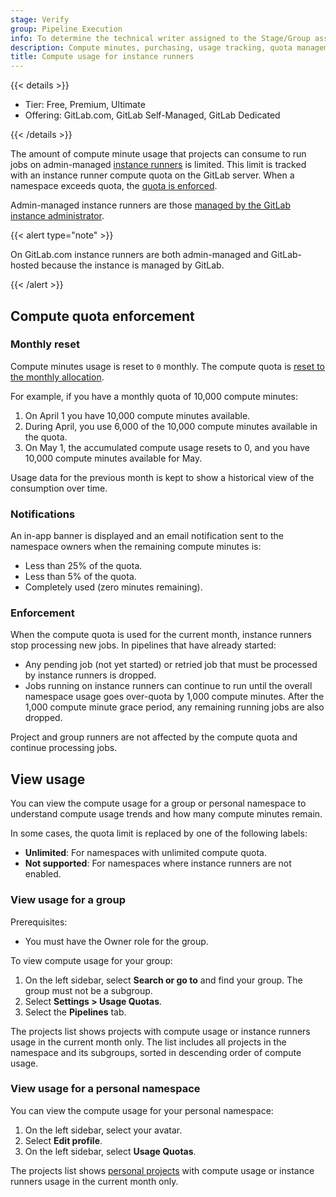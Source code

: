 ```yaml
---
stage: Verify
group: Pipeline Execution
info: To determine the technical writer assigned to the Stage/Group associated with this page, see https://handbook.gitlab.com/handbook/product/ux/technical-writing/#assignments
description: Compute minutes, purchasing, usage tracking, quota management for instance runners on GitLab.com and GitLab Self-Managed.
title: Compute usage for instance runners
---
```


{{< details >}}

- Tier: Free, Premium, Ultimate
- Offering: GitLab.com, GitLab Self-Managed, GitLab Dedicated

{{< /details >}}

The amount of compute minute usage that projects can consume to run jobs on admin-managed [instance runners](../runners/runners_scope.md#instance-runners)
is limited. This limit is tracked with an instance runner compute quota on the GitLab server. When a namespace exceeds quota, the [quota is enforced](#enforcement).

Admin-managed instance runners are those [managed by the GitLab instance administrator](../../administration/cicd/compute_minutes.md).

{{< alert type="note" >}}

On GitLab.com instance runners are both admin-managed and GitLab-hosted because the instance is managed by GitLab.

{{< /alert >}}

## Compute quota enforcement

### Monthly reset

Compute minutes usage is reset to `0` monthly.
The compute quota is [reset to the monthly allocation](https://about.gitlab.com/pricing/).

For example, if you have a monthly quota of 10,000 compute minutes:

1. On April 1 you have 10,000 compute minutes available.
1. During April, you use 6,000 of the 10,000 compute minutes available in the quota.
1. On May 1, the accumulated compute usage resets to 0, and you have 10,000
   compute minutes available for May.

Usage data for the previous month is kept to show a historical view of the consumption over time.

### Notifications

An in-app banner is displayed and an email notification sent to the
namespace owners when the remaining compute minutes is:

- Less than 25% of the quota.
- Less than 5% of the quota.
- Completely used (zero minutes remaining).

### Enforcement

When the compute quota is used for the current month, instance runners stop processing new jobs.
In pipelines that have already started:

- Any pending job (not yet started) or retried job that must be processed by instance runners is dropped.
- Jobs running on instance runners can continue to run until the overall namespace usage goes over-quota
  by 1,000 compute minutes. After the 1,000 compute minute grace period, any remaining running jobs
  are also dropped.

Project and group runners are not affected by the compute quota and continue processing jobs.

## View usage

You can view the compute usage for a group or personal namespace to understand
compute usage trends and how many compute minutes remain.

In some cases, the quota limit is replaced by one of the following labels:

- **Unlimited**: For namespaces with unlimited compute quota.
- **Not supported**: For namespaces where instance runners are not enabled.

### View usage for a group

Prerequisites:

- You must have the Owner role for the group.

To view compute usage for your group:

1. On the left sidebar, select **Search or go to** and
   find your group. The group must not be a subgroup.
1. Select **Settings > Usage Quotas**.
1. Select the **Pipelines** tab.

The projects list shows projects with compute usage or instance runners usage
in the current month only. The list includes all projects in the namespace and its
subgroups, sorted in descending order of compute usage.

### View usage for a personal namespace

You can view the compute usage for your personal namespace:

1. On the left sidebar, select your avatar.
1. Select **Edit profile**.
1. On the left sidebar, select **Usage Quotas**.

The projects list shows [personal projects](../../user/project/working_with_projects.md#view-personal-projects)
with compute usage or instance runners usage in the current month only.
